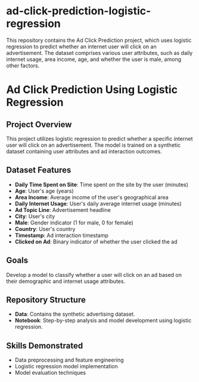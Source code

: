 # ad-click-prediction-logistic-regression
This repository contains the Ad Click Prediction project, which uses logistic regression to predict whether an internet user will click on an advertisement. The dataset comprises various user attributes, such as daily internet usage, area income, age, and whether the user is male, among other factors.
# Ad Click Prediction Using Logistic Regression

## Project Overview
This project utilizes logistic regression to predict whether a specific internet user will click on an advertisement. The model is trained on a synthetic dataset containing user attributes and ad interaction outcomes.

## Dataset Features
- **Daily Time Spent on Site**: Time spent on the site by the user (minutes)
- **Age**: User's age (years)
- **Area Income**: Average income of the user's geographical area
- **Daily Internet Usage**: User's daily average internet usage (minutes)
- **Ad Topic Line**: Advertisement headline
- **City**: User's city
- **Male**: Gender indicator (1 for male, 0 for female)
- **Country**: User's country
- **Timestamp**: Ad interaction timestamp
- **Clicked on Ad**: Binary indicator of whether the user clicked the ad

## Goals
Develop a model to classify whether a user will click on an ad based on their demographic and internet usage attributes.

## Repository Structure
- **Data**: Contains the synthetic advertising dataset.
- **Notebook**: Step-by-step analysis and model development using logistic regression.

## Skills Demonstrated
- Data preprocessing and feature engineering
- Logistic regression model implementation
- Model evaluation techniques
